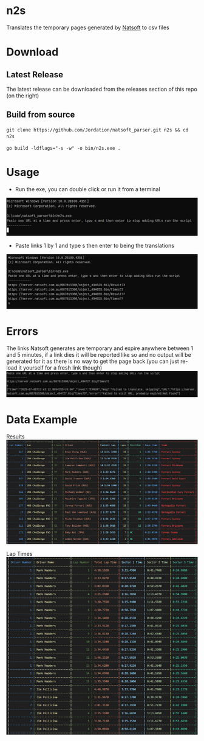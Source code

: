# n2s

Translates the temporary pages generated by [Natsoft](https://server.natsoft.com.au/results/) to csv files


# Download

## Latest Release

The latest release can be downloaded from the releases section of this repo (on the right)

## Build from source

 `git clone https://github.com/Jordation/natsoft_parser.git n2s && cd n2s`

 `go build -ldflags="-s -w" -o bin/n2s.exe .`



# Usage

- Run the exe, you can double click or run it from a terminal

![Expected screen after exe opens](testdata/readme_img/begin.jpg) 


- Paste links 1 by 1 and type s then enter to being the translations

![Entering Links](testdata/readme_img/enter.jpg) 

# Errors

The links Natsoft generates are temporary and expire anywhere between 1 and 5 minutes, if a link dies it will be reported like so and no output will be generated for it as there is no way to get the page back (you can just re-load it yourself for a fresh link though)
 ![Error](testdata/readme_img/error.webp) 

# Data Example

Results
![Results data as csv](testdata/readme_img/results.webp) 

Lap Times
![Lap Times data as csv](testdata/readme_img/laptimes.webp) 
